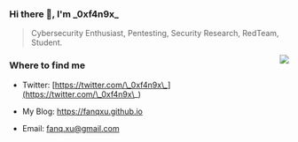 ### Hi there 👋, I'm \_0xf4n9x\_

> Cybersecurity Enthusiast, Pentesting, Security Research, RedTeam, Student.

<img src="https://github-readme-stats.mrdulin.vercel.app/api?username=FanqXu&show_icons=true&hide_border=true&theme=tokyonight" align="right">

### Where to find me

- Twitter: [https://twitter.com/\_0xf4n9x\_](https://twitter.com/\_0xf4n9x\_)

- My Blog: https://fanqxu.github.io

- Email: fanq.xu@gmail.com


